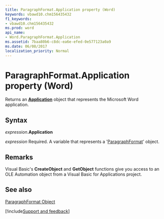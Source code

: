 ```yaml
---
title: ParagraphFormat.Application property (Word)
keywords: vbawd10.chm156435432
f1_keywords:
- vbawd10.chm156435432
ms.prod: word
api_name:
- Word.ParagraphFormat.Application
ms.assetid: 7baa80b6-c8dc-ea6e-efed-0e577123a0a9
ms.date: 06/08/2017
localization_priority: Normal
---
```



# ParagraphFormat.Application property (Word)

Returns an  **[Application](Word.Application.md)** object that represents the Microsoft Word application.


## Syntax

_expression_.**Application**

_expression_ Required. A variable that represents a '[ParagraphFormat](Word.ParagraphFormat.md)' object.


## Remarks

Visual Basic's  **CreateObject** and **GetObject** functions give you access to an OLE Automation object from a Visual Basic for Applications project.


## See also


[ParagraphFormat Object](Word.ParagraphFormat.md)

[!include[Support and feedback](~/includes/feedback-boilerplate.md)]
